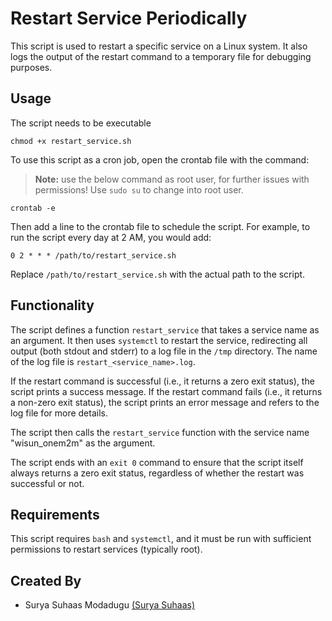 # Restart Service Periodically

This script is used to restart a specific service on a Linux system. It also logs the output of the restart command to a temporary file for debugging purposes.

## Usage

The script needs to be executable 
```shelllscript
chmod +x restart_service.sh
```


To use this script as a cron job, open the crontab file with the command:

> **Note:** use the below command as root user, for further issues with permissions! Use `sudo su` to change into root user.

```shellscript
crontab -e
```

Then add a line to the crontab file to schedule the script. For example, to run the script every day at 2 AM, you would add:

```shellscript
0 2 * * * /path/to/restart_service.sh
```

Replace `/path/to/restart_service.sh` with the actual path to the script.

## Functionality

The script defines a function `restart_service` that takes a service name as an argument. It then uses `systemctl` to restart the service, redirecting all output (both stdout and stderr) to a log file in the `/tmp` directory. The name of the log file is `restart_<service_name>.log`.

If the restart command is successful (i.e., it returns a zero exit status), the script prints a success message. If the restart command fails (i.e., it returns a non-zero exit status), the script prints an error message and refers to the log file for more details.

The script then calls the `restart_service` function with the service name "wisun_onem2m" as the argument.

The script ends with an `exit 0` command to ensure that the script itself always returns a zero exit status, regardless of whether the restart was successful or not.

## Requirements

This script requires `bash` and `systemctl`, and it must be run with sufficient permissions to restart services (typically root).


## Created By

- Surya Suhaas Modadugu [(Surya Suhaas)](mailto:mssuhaas@gmail.com)
